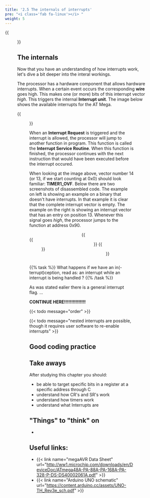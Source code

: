 ```yaml
---
title: '2.5 The internals of interrupts'
pre: "<i class='fab fa-linux'></i> "
weight: 5
---
```


{{<figure src="/img/jo/disassembly.jpg">}}

## The internals

Now that you have an understanding of how interrupts work, let's dive a bit deeper into the interal workings.

The processor has a hardware component that allows hardware interrupts. When a certain event occurs the corresponding **wire** goes high. This makes one (or more) bits of this interrupt vector *high*. This triggers the internal **Interrupt unit**. The image below shows the available interrupts for the AT Mega.

{{<figure src="/img/0x_14.png" title="The interrupt vector">}}

When an **Interrupt Request** is triggered and the interrupt is allowed, the processor will jump to another function in program. This function is called the **Interrupt Service Routine**. When this function is finished, the processor continues with the next instruction that would have been executed before the interrupt occured.

When looking at the image above, vector number 14 (or 13, if we start counting at 0x0) should look familiar: **TIMER1_OVF**. Below there are two screenshots of disassembled code. The example on left is showing an example on a binary that doesn't have interrupts. In that example it is clear that the complete interrupt vector is empty. The example on the right is showing an interrupt vector that has an entry on position 13. Whenever this signal goes *high*, the processor jumps to the function at address 0x90.

<div style="display: flex; flex-direction: row; align-items: center;">
  <div style="width: 50%" class="highlight">
    {{<figure src="/img/inter_inter_without.png" title="The interrupt vector without an ISR" width="100%">}}
  </div>
  <div style="width: 50%">
    {{<figure src="/img/inter_inter_with.png" title="The interrupt vector with an ISR">}}
    {{<figure src="/img/inter_inter_with2.png" title="The interrupt service routine">}}
  </div>
</div>

{{% task %}}
What happens if we have an in(-terrupt)ception, read as: an interrupt while an interrupt is being handled ?
{{% /task %}}

As was stated ealier there is a general interrupt flag. ...

**CONTINUE HERE!!!!!!!!!!!!!!!**

{{< todo message="order" >}}

{{< todo message="nested interrupts are possible, though it requires user software to re-enable interrupts" >}}

## Good coding practice

## Take aways
After studying this chapter you should:

* be able to target specific bits in a register at a specific address through C
* understand how CR's and SR's work
* understand how timers work
* understand what Interrupts are

## "Things" to "think" on
* 


## Useful links:
* {{< link name="megaAVR Data Sheet" url="http://ww1.microchip.com/downloads/en/DeviceDoc/ATmega48A-PA-88A-PA-168A-PA-328-P-DS-DS40002061A.pdf" >}}
* {{< link name="Arduino UNO schematic" url="https://content.arduino.cc/assets/UNO-TH_Rev3e_sch.pdf" >}}
